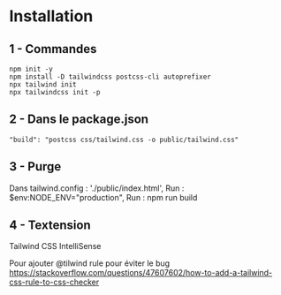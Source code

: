 
# Installation

## 1 - Commandes
`npm init -y `<br>
`npm install -D tailwindcss postcss-cli autoprefixer`<br>
`npx tailwind init`<br>
`npx tailwindcss init -p`


## 2 - Dans le package.json 
``"build": "postcss css/tailwind.css -o public/tailwind.css"``


## 3 - Purge
Dans tailwind.config : './public/index.html',
Run : $env:NODE_ENV="production",
Run : npm run build

## 4 - Textension
Tailwind CSS IntelliSense

Pour ajouter @tilwind rule pour éviter le bug
https://stackoverflow.com/questions/47607602/how-to-add-a-tailwind-css-rule-to-css-checker